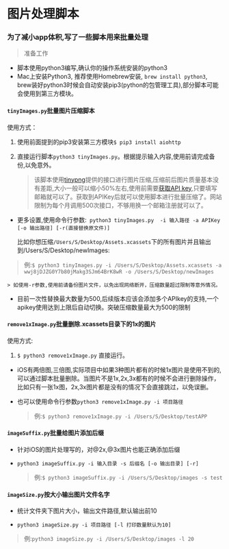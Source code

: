 # 图片处理脚本

### 为了减小app体积,写了一些脚本用来批量处理

> 准备工作

- 脚本使用python3编写,确认你的操作系统安装的python3
- Mac上安装Python3, 推荐使用Homebrew安装, `brew install python3`, brew装好python3时候会自动安装pip3(python的包管理工具),部分脚本可能会使用到第三方模块。


#### `tinyImages.py`批量图片压缩脚本
使用方式：

1. 使用前面提到的pip3安装第三方模块`$ pip3 install aiohttp`

2. 直接运行脚本`python3 tinyImages.py`。根据提示输入内容,使用前请完成备份,以免意外。

	>  该脚本使用[tinypng](https://tinypng.com/)提供的接口进行图片压缩,压缩前后图片质量基本没有差距,大小一般可以缩小50%左右,使用前需要[获取API key](https://tinypng.com/developers),只要填写邮箱就可以了。获取到APIKey后就可以使用脚本进行批量压缩了。网站限制为每个月调用500次接口，不够用换一个邮箱注册就可以了。

- 更多设置,使用命令行参数:` python3 tinyImages.py  -i 输入路径 -a APIKey [-o 输出路径] [-r(直接替换原文件)]`

	
	比如你想压缩`/Users/S/Desktop/Assets.xcassets`下的所有图片并且输出到/Users/S/Desktop/newImages:
> 例:`$ python3 tinyImages.py -i /Users/S/Desktop/Assets.xcassets -a wwj8jDJZG0Y7b80jMakg3SJm64BrK8wR -o /Users/S/Desktop/newImages`

	> 如使用-r参数,使用前请备份图片文件，以免出现网络断开，压缩数量超过限制等意外情况。

- 目前一次性替换最大数量为500,后续版本应该会添加多个APIkey的支持,一个apikey使用达到上限后自动切换。突破压缩数量最大为500的限制


#### `remove1xImage.py`批量删除.xcassets目录下的1x的图片
使用方式:

1.  `$ python3 remove1xImage.py` 直接运行。


- iOS有两倍图,三倍图,实际项目中如果3种图片都有的时候1x图片是使用不到的,可以通过脚本批量删除。当图片不是1x,2x,3x都有的时候不会进行删除操作，比如只有一张1x图，2x,3x图片都是没有的情况下会直接跳过，以免误删。

- 也可以使用命令行参数`python3 remove1xImage.py -i 项目路径`  

	>例:`$ python3 remove1xImage.py -i /Users/S/Desktop/testAPP`
	

#### `imageSuffix.py`批量给图片添加后缀
- 针对iOS的图片处理写的，对@2x,@3x图片也能正确添加后缀

- `python3 imageSuffix.py -i 输入目录 -s 后缀名 [-o 输出目录] [-r]`
	
	> 例:`$ python3 imageSuffix.py -i /Users/S/Desktop/images -s test`
	

#### `imageSize.py`按大小输出图片文件名字
- 统计文件夹下图片大小，输出文件路径,默认输出前10

- `python3 imageSize.py -i 项目路径 [-l 打印数量默认为10]`

>例:`python3 imageSize.py -i /Users/S/Desktop/images -l 20`

